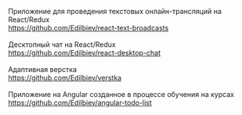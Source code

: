 Приложение для проведения текстовых онлайн-трансляций на React/Redux <br/>
https://github.com/Edilbiev/react-text-broadcasts<br/>
<br/>
Десктопный чат на React/Redux<br/>
https://github.com/Edilbiev/react-desktop-chat<br/>
<br/>
Адаптивная верстка<br/>
https://github.com/Edilbiev/verstka<br/>
<br/>
Приложение на Angular созданное в процессе обучения на курсах<br/>
https://github.com/Edilbiev/angular-todo-list
